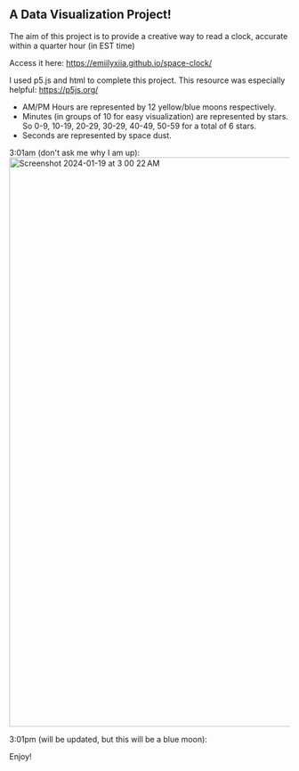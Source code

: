 ## A Data Visualization Project! ##
The aim of this project is to provide a creative way to read a clock, accurate within a quarter hour (in EST time)

Access it here: https://emiilyxiia.github.io/space-clock/

I used p5.js and html to complete this project. This resource was especially helpful: https://p5js.org/
- AM/PM Hours are represented by 12 yellow/blue moons respectively.
- Minutes (in groups of 10 for easy visualization) are represented by stars. So 0-9, 10-19, 20-29, 30-29, 40-49, 50-59 for a total of 6 stars.
- Seconds are represented by space dust.

3:01am (don't ask me why I am up):
<img width="1022" alt="Screenshot 2024-01-19 at 3 00 22 AM" src="https://github.com/emiilyxiia/space-clock/assets/122341479/b36a02c6-adf4-40a6-a42a-a72af6974dc0">

3:01pm (will be updated, but this will be a blue moon):

Enjoy!
